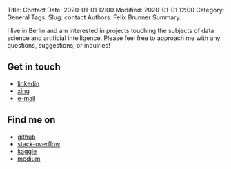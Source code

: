 Title: Contact
Date: 2020-01-01 12:00
Modified: 2020-01-01 12:00
Category: General
Tags:
Slug: contact
Authors: Felix Brunner
Summary:

I live in Berlin and am interested in projects touching the subjects of data science and artificial intelligence. Please feel free to approach me with any questions, suggestions, or inquiries!

## Get in touch
<ul class="list-group social">
  <li class="list-group-item"><a href="http://www.linkedin.com/in/felix-brunner-abbb786a"><i class="fa fa-linkedin-square fa-lg"></i> linkedin</a></li>
  <li class="list-group-item"><a href="https://www.xing.com/profile/Felix_Brunner13/cv"><i class="fa fa-xing-square fa-lg"></i> xing</a></li>
  <li class="list-group-item"><a href="mailto:brunner.felix@gmail.com"><i class="fa fa-envelope fa-lg"></i> e-mail</a></li>
  <!-- <li class="list-group-item"><a href="https://www.twitter.com"><i class="fa fa-twitter fa-lg"></i> twitter</a></li> -->
</ul>

## Find me on
<ul class="list-group social">
	<li class="list-group-item"><a href="https://github.com/felixbrunner"><i class="fa fa-github-square fa-lg"></i> github</a></li>
  <li class="list-group-item"><a href="https://stackoverflow.com/users/10365292/rubelrennfix"><i class="fa fa-stack-overflow fa-lg"></i> stack-overflow</a></li>
  <li class="list-group-item"><a href="https://www.kaggle.com/felixbrunner"><i class="fa fa-rocket fa-lg"></i> kaggle</a></li>
  <li class="list-group-item"><a href="https://medium.com/@fbrunner"><i class="fa fa-medium fa-lg"></i> medium</a></li>
  <!-- <li class="list-group-item"><a href="https://www.figshare.com"><i class="fa fa-figshare fa-lg"></i> figshare</a></li> -->
  <!-- <li class="list-group-item"><a href="https://www.overleaf.com"><i class="fa fa-overleaf fa-lg"></i> overleaf</a></li> -->
</ul>